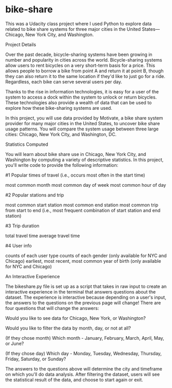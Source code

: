# bike-share
This was a Udacity class project where I used Python to explore data related to bike share systems for three major cities in the United States—Chicago, New York City, and Washington.

Project Details

Over the past decade, bicycle-sharing systems have been growing in number and popularity in cities across the world. Bicycle-sharing systems allow users to rent bicycles on a very short-term basis for a price. This allows people to borrow a bike from point A and return it at point B, though they can also return it to the same location if they'd like to just go for a ride. Regardless, each bike can serve several users per day.

Thanks to the rise in information technologies, it is easy for a user of the system to access a dock within the system to unlock or return bicycles. These technologies also provide a wealth of data that can be used to explore how these bike-sharing systems are used.

In this project, you will use data provided by Motivate, a bike share system provider for many major cities in the United States, to uncover bike share usage patterns. You will compare the system usage between three large cities: Chicago, New York City, and Washington, DC.

Statistics Computed

You will learn about bike share use in Chicago, New York City, and Washington by computing a variety of descriptive statistics. In this project, you'll write code to provide the following information:

#1 Popular times of travel (i.e., occurs most often in the start time)

most common month
most common day of week
most common hour of day

#2 Popular stations and trip

most common start station
most common end station
most common trip from start to end (i.e., most frequent combination of start station and end station)

#3 Trip duration

total travel time
average travel time

#4 User info

counts of each user type
counts of each gender (only available for NYC and Chicago)
earliest, most recent, most common year of birth (only available for NYC and Chicago)

An Interactive Experience

The bikeshare.py file is set up as a script that takes in raw input to create an interactive experience in the terminal that answers questions about the dataset. The experience is interactive because depending on a user's input, the answers to the questions on the previous page will change! There are four questions that will change the answers:

Would you like to see data for Chicago, New York, or Washington?

Would you like to filter the data by month, day, or not at all?

(If they chose month) Which month - January, February, March, April, May, or June?

(If they chose day) Which day - Monday, Tuesday, Wednesday, Thursday, Friday, Saturday, or Sunday?

The answers to the questions above will determine the city and timeframe on which you'll do data analysis. After filtering the dataset, users will see the statistical result of the data, and choose to start again or exit.


